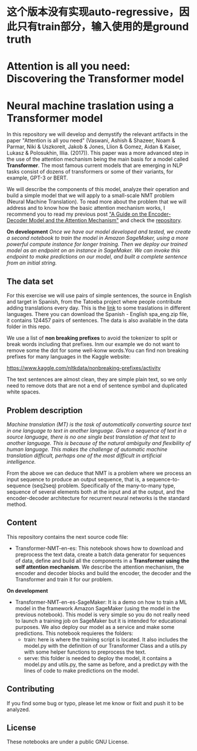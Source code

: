 # 这个版本没有实现auto-regressive，因此只有train部分，输入使用的是ground truth

# Attention is all you need: Discovering the Transformer model

# Neural machine traslation using a Transformer model

In this repository we will develop and demystify the relevant artifacts in the paper "Attention is all you need" (Vaswani, Ashish & Shazeer, Noam & Parmar, Niki & Uszkoreit, Jakob & Jones, Llion & Gomez, Aidan & Kaiser, Lukasz & Polosukhin, Illia. (2017)). This paper was a more advanced step in the use of the attention mechanism being the main basis for a model called **Transformer**. The most famous current models that are emerging in NLP tasks consist of dozens of transformers or some of their variants, for example, GPT-3 or BERT.

We will describe the components of this model, analyze their operation and build a simple model that we will apply to a small-scale NMT problem (Neural Machine Translation). To read more about the problem that we will address and to know how the basic attention mechanism works, I recommend you to read my previous post [ "A Guide on the Encoder-Decoder Model and the Attention Mechanism"](https://medium.com/better-programming/a-guide-on-the-encoder-decoder-model-and-the-attention-mechanism-401c836e2cdb) and check the [ repository](https://github.com/edumunozsala/NMT-encoder-decoder-Attention).

**On development**
*Once we have our model developed and tested, we create a second notebook to train the model in Amazon SageMaker, using a more powerful compute instance for longer training. Then we deploy our trained model as an endpoint on an instance in SageMaker. We can invoke this endpoint to make predictions on our model, and built a complete sentence from an initial string.*

## The data set

For this exercise we will use pairs of simple sentences, the source in English and target in Spanish, from the Tatoeba project where people contribute adding translations every day. This is the [link](http://www.manythings.org/anki/) to some traslations in different languages. There you can download the Spanish - English spa_eng.zip file, it contains 124457 pairs of sentences. The data is also available in the data folder in this repo.

We use a list of **non breaking prefixes** to avoid the tokenizer to split or break words including that prefixes. Inm our example we do not want to remove some the dot for some well-konw words.You can find non breaking prefixes for many languages in the Kaggle website: 

https://www.kaggle.com/nltkdata/nonbreaking-prefixes/activity


The text sentences are almost clean, they are simple plain text, so we only need to remove dots that are not a end of sentence symbol and duplicated white spaces. 

## Problem description

*Machine translation (MT) is the task of automatically converting source text in one language to text in another language. Given a sequence of text in a source language, there is no one single best translation of that text to another language. This is because of the natural ambiguity and flexibility of human language. This makes the challenge of automatic machine translation difficult, perhaps one of the most difficult in artificial intelligence.*

From the above we can deduce that NMT is a problem where we process an input sequence to produce an output sequence, that is, a sequence-to-sequence (seq2seq) problem. Specifically of the many-to-many type, sequence of several elements both at the input and at the output, and the encoder-decoder architecture for recurrent neural networks is the standard method.

## Content
This repository contains the next source code file:
- Transformer-NMT-en-es: This notebook shows how to download and preprocess the text data, create a batch data generator for sequences of data, define and build all the components in a **Transformer using the self attention mechanism**. We describe the attention mechanism, the encoder and decoder blocks and build the encoder, the decoder and the Transformer and train it for our problem.

**On development**
- Transformer-NMT-en-es-SageMaker: It is a demo on how to train a ML model in the framework Amazon SageMaker (using the model in the previous notebook). This model is very simple so you do not really need to launch a training job on SageMaker but it is intended for educational purposes. We also deploy our model as a service and make some predictions. This notebook requieres the folders:
    - train: here is where the training script is located. It also includes the model.py with the definition of our Transformer Class and a utils.py with some helper functions to preprocess the text.
    - serve: this folder is needed to deploy the model, it contains a model.py and utils.py, the same as before, and a predict.py with the lines of code to make predictions on the model. 

## Contributing
If you find some bug or typo, please let me know or fixit and push it to be analyzed. 

## License

These notebooks are under a public GNU License.
